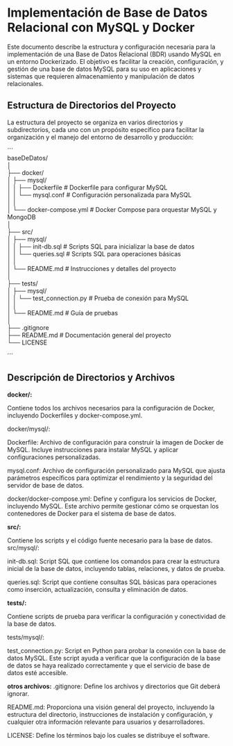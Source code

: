 # Implementación de Base de Datos Relacional con MySQL y Docker  

Este documento describe la estructura y configuración necesaria para la implementación de una Base de Datos Relacional (BDR) usando MySQL en un entorno Dockerizado. El objetivo es facilitar la creación, configuración, y gestión de una base de datos MySQL para su uso en aplicaciones y sistemas que requieren almacenamiento y manipulación de datos relacionales.

## Estructura de Directorios del Proyecto  

La estructura del proyecto se organiza en varios directorios y subdirectorios, cada uno con un propósito específico para facilitar la organización y el manejo del entorno de desarrollo y producción:  

´´´  
baseDeDatos/  
│  
├── docker/  
│   ├── mysql/  
│   │   ├── Dockerfile             # Dockerfile para configurar MySQL  
│   │   └── mysql.conf             # Configuración personalizada para MySQL  
│   │  
│   └── docker-compose.yml         # Docker Compose para orquestar MySQL y MongoDB  
│  
├── src/  
│   ├── mysql/  
│   │   ├── init-db.sql            # Scripts SQL para inicializar la base de datos  
│   │   └── queries.sql            # Scripts SQL para operaciones básicas  
│   │  
│   └── README.md                  # Instrucciones y detalles del proyecto  
│  
├── tests/  
│   ├── mysql/  
│   │   └── test_connection.py     # Prueba de conexión para MySQL  
│   │  
│   └── README.md                  # Guía de pruebas  
│  
├── .gitignore  
├── README.md                      # Documentación general del proyecto  
└── LICENSE    
  
´´´	

## Descripción de Directorios y Archivos  

**docker/:**  

Contiene todos los archivos necesarios para la configuración de Docker, incluyendo Dockerfiles y docker-compose.yml.  

docker/mysql/:

Dockerfile: Archivo de configuración para construir la imagen de Docker de MySQL. Incluye instrucciones para instalar MySQL y aplicar configuraciones personalizadas.  

mysql.conf: Archivo de configuración personalizado para MySQL que ajusta parámetros específicos para optimizar el rendimiento y la seguridad del servidor de base de datos.  

docker/docker-compose.yml:
Define y configura los servicios de Docker, incluyendo MySQL. Este archivo permite gestionar cómo se orquestan los contenedores de Docker para el sistema de base de datos.  

**src/:**

Contiene los scripts y el código fuente necesario para la base de datos.
src/mysql/:

init-db.sql: Script SQL que contiene los comandos para crear la estructura inicial de la base de datos, incluyendo tablas, relaciones, y datos de prueba.  

queries.sql: Script que contiene consultas SQL básicas para operaciones como inserción, actualización, consulta y eliminación de datos.  

**tests/:**  

Contiene scripts de prueba para verificar la configuración y conectividad de la base de datos.  

tests/mysql/:

test_connection.py: Script en Python para probar la conexión con la base de datos MySQL. Este script ayuda a verificar que la configuración de la base de datos se haya realizado correctamente y que el servicio de base de datos esté accesible.  

**otros archivos:**
.gitignore:
Define los archivos y directorios que Git deberá ignorar.  

README.md:
Proporciona una visión general del proyecto, incluyendo la estructura del directorio, instrucciones de instalación y configuración, y cualquier otra información relevante para usuarios y desarrolladores.  

LICENSE:
Define los términos bajo los cuales se distribuye el software.  

